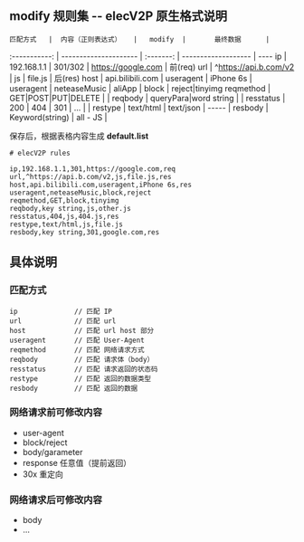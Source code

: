 ## modify 规则集 -- elecV2P 原生格式说明

    匹配方式   |  内容（正则表达式）   |   modify  |       最终数据      |  
 :-----------: | --------------------- | :-------: | ------------------- | ----
 ip            | 192.168.1.1           | 301/302   | https://google.com  |  前(req)
 url           | ^https://api.b.com/v2 | js        | file.js             |  后(res)
 host          | api.bilibili.com      | useragent | iPhone 6s           |  
 useragent     | neteaseMusic | aliApp | block     | reject|tinyimg
 reqmethod     | GET|POST|PUT|DELETE   |           | 
 reqbody       | queryPara|word string |           |
 resstatus     | 200 | 404 | 301 | ... |           |
 restype       | text/html | text/json | -----     |
 resbody       | Keyword(string)       | all - JS  |


保存后，根据表格内容生成 **default.list**

```
# elecV2P rules

ip,192.168.1.1,301,https://google.com,req
url,^https://api.b.com/v2,js,file.js,res
host,api.bilibili.com,useragent,iPhone 6s,res
useragent,neteaseMusic,block,reject
reqmethod,GET,block,tinyimg
reqbody,key string,js,other.js
resstatus,404,js,404.js,res
restype,text/html,js,file.js
resbody,key string,301,google.com,res
```

## 具体说明

### 匹配方式

```
ip              // 匹配 IP 
url             // 匹配 url 
host            // 匹配 url host 部分
useragent       // 匹配 User-Agent 
reqmethod       // 匹配 网络请求方式
reqbody         // 匹配 请求体（body）
resstatus       // 匹配 请求返回的状态码
restype         // 匹配 返回的数据类型
resbody         // 匹配 返回的数据
```


### 网络请求前可修改内容

- user-agent
- block/reject
- body/garameter
- response 任意值（提前返回）
- 30x 重定向

### 网络请求后可修改内容

- body
- ...